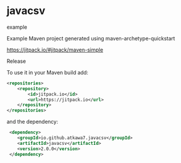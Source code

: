 # javacsv


example

Example Maven project generated using maven-archetype-quickstart

https://jitpack.io/#jitpack/maven-simple

Release

To use it in your Maven build add:
```xml
<repositories>
	<repository>
	    <id>jitpack.io</id>
	    <url>https://jitpack.io</url>
	</repository>
</repositories>
```

and the dependency:
```xml
 <dependency>
    <groupId>io.github.atkawa7.javacsv</groupId>
    <artifactId>javacsv</artifactId>
    <version>2.0.0</version>
 </dependency>
```
